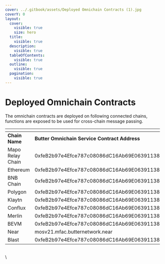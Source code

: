 ```yaml
---
cover: ../.gitbook/assets/Deployed Omnichain Contracts (1).jpg
coverY: 0
layout:
  cover:
    visible: true
    size: hero
  title:
    visible: true
  description:
    visible: true
  tableOfContents:
    visible: true
  outline:
    visible: true
  pagination:
    visible: true
---
```


# Deployed Omnichain Contracts

The omnichain contracts are deployed on following connected chains, functions are exposed to be used for cross-chain message passing.

<table data-header-hidden><thead><tr><th width="282"></th><th></th></tr></thead><tbody><tr><td><strong>Chain Name</strong></td><td><strong>Butter Omnichain Service Contract Address</strong></td></tr><tr><td>Mapo Relay Chain</td><td>0xfeB2b97e4Efce787c08086dC16Ab69E063911380</td></tr><tr><td>Ethereum</td><td>0xfeB2b97e4Efce787c08086dC16Ab69E063911380</td></tr><tr><td>BNB Chain</td><td>0xfeB2b97e4Efce787c08086dC16Ab69E063911380</td></tr><tr><td>Polygon</td><td>0xfeB2b97e4Efce787c08086dC16Ab69E063911380</td></tr><tr><td>Klaytn</td><td>0xfeB2b97e4Efce787c08086dC16Ab69E063911380</td></tr><tr><td>Conflux</td><td>0xfeB2b97e4Efce787c08086dC16Ab69E063911380</td></tr><tr><td>Merlin</td><td>0xfeB2b97e4Efce787c08086dC16Ab69E063911380</td></tr><tr><td>BEVM</td><td>0xfeB2b97e4Efce787c08086dC16Ab69E063911380</td></tr><tr><td>Near</td><td>mosv21.mfac.butternetwork.near</td></tr><tr><td>Blast</td><td>0xfeB2b97e4Efce787c08086dC16Ab69E063911380</td></tr></tbody></table>

\
\
